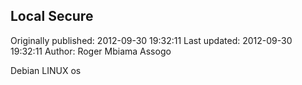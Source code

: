 ## Local Secure 
Originally published: 2012-09-30 19:32:11 
Last updated: 2012-09-30 19:32:11 
Author: Roger Mbiama Assogo 
 
Debian LINUX os